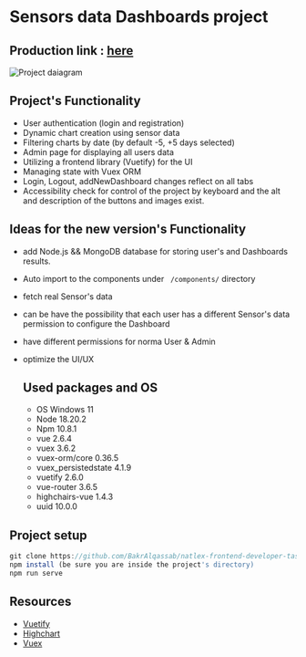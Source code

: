 # Sensors data Dashboards project



## Production link :  [here](https://natlex-frontend-developer-task.vercel.app/)


![Project daiagram](https://i.ibb.co/F6LV8yZ/Screenshot-2024-07-23-151458.png?raw=true "Project's Diagram")


## Project's Functionality

- User authentication (login and registration)
- Dynamic chart creation using sensor data
- Filtering charts by date (by default -5, +5 days selected)
- Admin page for displaying all users data
- Utilizing a frontend library (Vuetify) for the UI
- Managing state with Vuex ORM
- Login, Logout, addNewDashboard changes reflect on all tabs
- Accessibility check for control of the project by keyboard and the alt and description of the buttons and images exist.

## Ideas for the new version's Functionality

- add Node.js && MongoDB database for storing user's and Dashboards results.
- Auto import to the components under ``` /components/``` directory
- fetch real Sensor's data
- can be have the possibility that each user has a different Sensor's data permission to configure the Dashboard
- have different permissions for norma User & Admin
- optimize the UI/UX

  ## Used packages and OS
  - OS Windows 11
  - Node 18.20.2
  - Npm 10.8.1
  - vue 2.6.4
  - vuex 3.6.2
  - vuex-orm/core 0.36.5
  - vuex_persistedstate 4.1.9
  - vuetify 2.6.0
  - vue-router 3.6.5
  - highchairs-vue 1.4.3
  - uuid 10.0.0

## Project setup

```js
git clone https://github.com/BakrAlqassab/natlex-frontend-developer-task
npm install (be sure you are inside the project's directory)
npm run serve
```

## Resources 
-  [Vuetify](https://vuetifyjs.com/en/)
-  [Highchart](https://highcharts.com/docs/index)
-  [Vuex](https://vuex.vuejs.org/)

